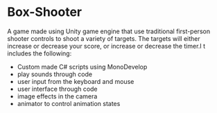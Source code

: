 # Box-Shooter
A game made using Unity game engine that use traditional first-person shooter controls to shoot a variety of targets. The targets will either increase or decrease your score, or increase or decrease the timer.I t includes the following:
- Custom made C# scripts using MonoDevelop
- play sounds through code
- user input from the keyboard and mouse
- user interface through code
- image effects in the camera
- animator to control animation states
